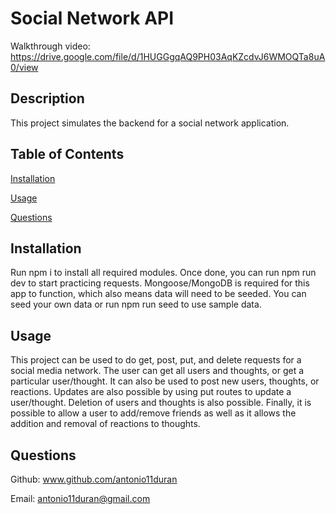 # Social Network API

Walkthrough video: <https://drive.google.com/file/d/1HUGGgqAQ9PH03AqKZcdvJ6WMOQTa8uA0/view>

## Description

This project simulates the backend for a social network application.

## Table of Contents

[Installation](#installation)

[Usage](#usage)

[Questions](#questions)

## Installation

Run npm i to install all required modules. Once done, you can run npm run dev to start practicing requests. Mongoose/MongoDB is required for this app to function, which also means data will need to be seeded. You can seed your own data or run npm run seed to use sample data.

## Usage

This project can be used to do get, post, put, and delete requests for a social media network. The user can get all users and thoughts, or get a particular user/thought. It can also be used to post new users, thoughts, or reactions. Updates are also possible by using put routes to update a user/thought. Deletion of users and thoughts is also possible. Finally, it is possible to allow a user to add/remove friends as well as it allows the addition and removal of reactions to thoughts.

## Questions

Github: www.github.com/antonio11duran

Email: antonio11duran@gmail.com

